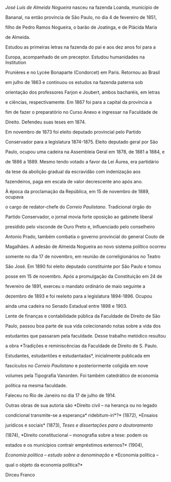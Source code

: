 

*José Luís de Almeida Nogueira* nasceu na fazenda Loanda, município de

Bananal, na então província de São Paulo, no dia 4 de fevereiro de 1851,

filho de Pedro Ramos Nogueira, o barão de Joatinga, e de Plácida Maria

de Almeida.



Estudou as primeiras letras na fazenda do pai e aos dez anos foi para a

Europa, acompanhado de um preceptor. Estudou humanidades na Institution

Prunières e no Lycée Bonaparte (Condorcet) em Paris. Retornou ao Brasil

em julho de 1863 e continuou os estudos na fazenda paterna sob

orientação dos professores Farjon e Joubert, ambos bacharéis, em letras

e ciências, respectivamente. Em 1867 foi para a capital da província a

fim de fazer o preparatório no Curso Anexo e ingressar na Faculdade de

Direito. Defendeu suas teses em 1874.



Em novembro de 1873 foi eleito deputado provincial pelo Partido

Conservador para a legislatura 1874-1875. Eleito deputado geral por São

Paulo, ocupou uma cadeira na Assembleia Geral em 1878, de 1881 a 1884, e

de 1886 a 1889. Mesmo tendo votado a favor da Lei Áurea, era partidário

da tese da abolição gradual da escravidão com indenização aos

fazendeiros, paga em escala de valor decrescente ano após ano.



À época da proclamação da República, em 15 de novembro de 1889, ocupava

o cargo de redator-chefe do *Correio Paulistano*. Tradicional órgão do

Partido Conservador, o jornal movia forte oposição ao gabinete liberal

presidido pelo visconde de Ouro Preto e, influenciado pelo conselheiro

Antonio Prado, também combatia o governo provincial do general Couto de

Magalhães. A adesão de Almeida Nogueira ao novo sistema político ocorreu

somente no dia 17 de novembro, em reunião de correligionários no Teatro

São José. Em 1890 foi eleito deputado constituinte por São Paulo e tomou

posse em 15 de novembro. Após a promulgação da Constituição em 24 de

fevereiro de 1891, exerceu o mandato ordinário de maio seguinte a

dezembro de 1893 e foi reeleito para a legislatura 1894-1896. Ocupou

ainda uma cadeira no Senado Estadual entre 1898 e 1903.



Lente de finanças e contabilidade pública da Faculdade de Direito de São

Paulo, passou boa parte de sua vida colecionando notas sobre a vida dos

estudantes que passaram pela faculdade. Desse trabalho metódico resultou

a obra *Tradições e reminiscências da Faculdade de Direito de S. Paulo.

Estudantes, estudantões e estudantadas*, inicialmente publicada em

fascículos no *Correio Paulistano* e posteriormente coligida em nove

volumes pela Tipografia Vanorden. Foi também catedrático de economia

política na mesma faculdade.



Faleceu no Rio de Janeiro no dia 17 de julho de 1914.



Outras obras de sua autoria são *Direito civil – na herança ou no legado

condicional transmite-se a esperança* ridebitum-iri*?* (1872), *Ensaios

jurídicos e sociais* (1873), *Teses e dissertações para o doutoramento*

(1874), *Direito constitucional – monografia sobre a tese: podem os

estados e os municípios contrair empréstimos externos?* (1904),

*Economia política – estudo sobre a denominação* e *Economia política –

qual o objeto da economia política?*



Dirceu Franco



